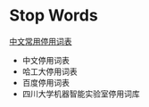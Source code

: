 # Stop Words
[中文常用停用词表](https://github.com/goto456/stopwords)
- 中文停用词表
- 哈工大停用词表
- 百度停用词表
- 四川大学机器智能实验室停用词库